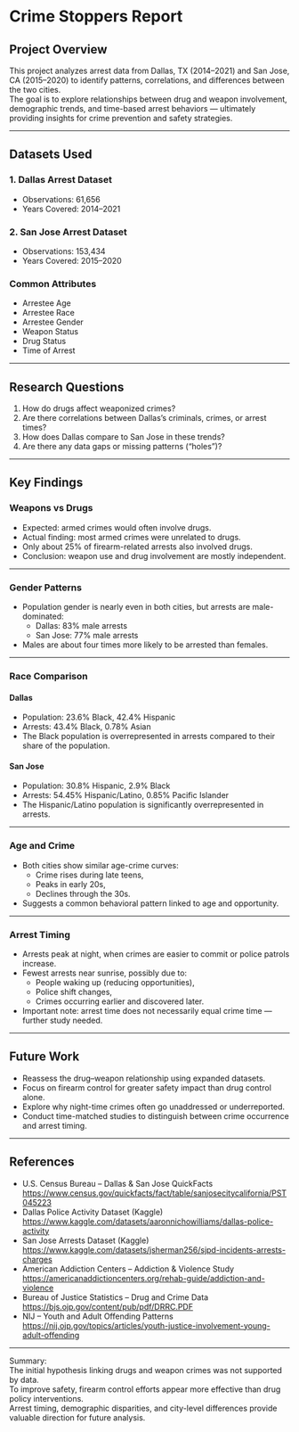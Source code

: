 # Crime Stoppers Report

## Project Overview
This project analyzes arrest data from Dallas, TX (2014–2021) and San Jose, CA (2015–2020) 
to identify patterns, correlations, and differences between the two cities.  
The goal is to explore relationships between drug and weapon involvement, demographic trends, 
and time-based arrest behaviors — ultimately providing insights for crime prevention and safety strategies.

---

## Datasets Used

### 1. Dallas Arrest Dataset
- Observations: 61,656  
- Years Covered: 2014–2021  

### 2. San Jose Arrest Dataset
- Observations: 153,434  
- Years Covered: 2015–2020  

### Common Attributes
- Arrestee Age  
- Arrestee Race  
- Arrestee Gender  
- Weapon Status  
- Drug Status  
- Time of Arrest  

---

## Research Questions
1. How do drugs affect weaponized crimes?  
2. Are there correlations between Dallas’s criminals, crimes, or arrest times?  
3. How does Dallas compare to San Jose in these trends?  
4. Are there any data gaps or missing patterns (“holes”)?  

---

## Key Findings

### Weapons vs Drugs
- Expected: armed crimes would often involve drugs.  
- Actual finding: most armed crimes were unrelated to drugs.  
- Only about 25% of firearm-related arrests also involved drugs.  
- Conclusion: weapon use and drug involvement are mostly independent.  

---

### Gender Patterns
- Population gender is nearly even in both cities, but arrests are male-dominated:  
  - Dallas: 83% male arrests  
  - San Jose: 77% male arrests  
- Males are about four times more likely to be arrested than females.  

---

### Race Comparison

#### Dallas
- Population: 23.6% Black, 42.4% Hispanic  
- Arrests: 43.4% Black, 0.78% Asian  
- The Black population is overrepresented in arrests compared to their share of the population.  

#### San Jose
- Population: 30.8% Hispanic, 2.9% Black  
- Arrests: 54.45% Hispanic/Latino, 0.85% Pacific Islander  
- The Hispanic/Latino population is significantly overrepresented in arrests.  

---

### Age and Crime
- Both cities show similar age-crime curves:  
  - Crime rises during late teens,  
  - Peaks in early 20s,  
  - Declines through the 30s.  
- Suggests a common behavioral pattern linked to age and opportunity.  

---

### Arrest Timing
- Arrests peak at night, when crimes are easier to commit or police patrols increase.  
- Fewest arrests near sunrise, possibly due to:  
  - People waking up (reducing opportunities),  
  - Police shift changes,  
  - Crimes occurring earlier and discovered later.  
- Important note: arrest time does not necessarily equal crime time — further study needed.  

---

## Future Work
- Reassess the drug–weapon relationship using expanded datasets.  
- Focus on firearm control for greater safety impact than drug control alone.  
- Explore why night-time crimes often go unaddressed or underreported.  
- Conduct time-matched studies to distinguish between crime occurrence and arrest timing.  

---

## References
- U.S. Census Bureau – Dallas & San Jose QuickFacts  
  https://www.census.gov/quickfacts/fact/table/sanjosecitycalifornia/PST045223  
- Dallas Police Activity Dataset (Kaggle)  
  https://www.kaggle.com/datasets/aaronnichowilliams/dallas-police-activity  
- San Jose Arrests Dataset (Kaggle)  
  https://www.kaggle.com/datasets/jsherman256/sjpd-incidents-arrests-charges  
- American Addiction Centers – Addiction & Violence Study  
  https://americanaddictioncenters.org/rehab-guide/addiction-and-violence  
- Bureau of Justice Statistics – Drug and Crime Data  
  https://bjs.ojp.gov/content/pub/pdf/DRRC.PDF  
- NIJ – Youth and Adult Offending Patterns  
  https://nij.ojp.gov/topics/articles/youth-justice-involvement-young-adult-offending  

---

Summary:  
The initial hypothesis linking drugs and weapon crimes was not supported by data.  
To improve safety, firearm control efforts appear more effective than drug policy interventions.  
Arrest timing, demographic disparities, and city-level differences provide valuable direction for future analysis.

